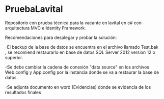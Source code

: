 # PruebaLavital
Repositorio con prueba técnica para la vacante en lavital en c# con arquitectura MVC e Identity Framework.

Recomendaciones para desplegar y probar la solución:


-El backup de la base de datos se encuentra en el archivo llamado Test.bak , se recomiend restaurarlo en base de datos SQL Server 2012 version 12 o superior.

-Se debe cambiar la cadena de conexión "data source" en los archivos Web.config y App.config por la instancia donde se va a restaurar la base de datos.

-Se adjunta documento en word (Evidencias) donde se evidencia de los resultados finales
